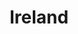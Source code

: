 ---
layout: single-page
id: overview
nav: true
nav-order: 1
title: Ireland

banner:
  title-sup:
  title: Ireland
  title-sub: Think you know Ireland? Think again.

primary-cta:
  label: See Offers
  link: "#offers"
---